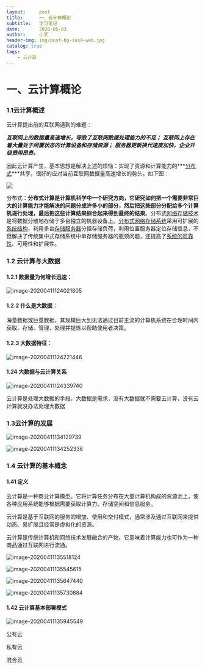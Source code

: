 ```yaml
---
layout:     post
title:      一、云计算概论
subtitle:   学习笔记
date:       2020-05-03
author:     小李
header-img: img/post-bg-ios9-web.jpg
catalog: true
tags:
    - 云计算
---
```




# 一、云计算概论

### 1.1云计算概述

云计算提出前的互联网遇到的难题：

***互联网上的数据量高速增长，导致了互联网数据处理能力的不足；***
***互联网上存在着大量处于闲置状态的计算设备和存储资源；***
***服务器更新换代速度加快，企业升级费用昂贵。***

因此云计算产生，基本思想是解决上述的烦恼：实现了资源和计算能力的***<u>分布式</u>***共享，很好的应对当前互联网数据量高速增长的势头。如下图：

![](C:\Users\Ivy\AppData\Roaming\Typora\typora-user-images\image-20200411122219996.png)

分布式：**分布式计算是计算机科学中一个研究方向，它研究如何把一个需要非常巨大的计算能力才能解决的问题分成许多小的部分，然后把这些部分分配给多个计算机进行处理，最后把这些计算结果综合起来得到最终的结果**。分布式[网络存储技术](https://baike.baidu.com/item/网络存储技术)是将数据分散地存储于多台独立的机器设备上。[分布式网络](https://baike.baidu.com/item/分布式网络/8951687)[存储系统](https://baike.baidu.com/item/存储系统/944115)采用可扩展的[系统结构](https://baike.baidu.com/item/系统结构/10394712)，利用多台[存储服务器](https://baike.baidu.com/item/存储服务器/1625801)分担存储负荷，利用位置服务器定位存储信息，不但解决了传统集中式存储系统中单存储服务器的瓶颈问题，还提高了[系统的可靠性](https://baike.baidu.com/item/系统的可靠性/5327458)、可用性和扩展性。

### 1.2 云计算与大数据

#### 1.2.1 数据量为何增长迅速：

![image-20200411124021805](C:\Users\Ivy\AppData\Roaming\Typora\typora-user-images\image-20200411124021805.png)

#### 1.2.2 什么是大数据：

海量数据或巨量数据，其规模巨大到无法通过目前主流的计算机系统在合理时间内获取、存储、管理、处理并提炼以帮助使用者决策。

#### 1.2.3  大数据特征：

![image-20200411124221446](C:\Users\Ivy\AppData\Roaming\Typora\typora-user-images\image-20200411124221446.png)

#### 1.24 大数据与云计算关系

![image-20200411124339740](C:\Users\Ivy\AppData\Roaming\Typora\typora-user-images\image-20200411124339740.png)

云计算是处理大数据的手段，大数据是需求，没有大数据就不需要云计算，没有云计算就没办法处理大数据

### 1.3云计算的发展

![image-20200411134129739](C:\Users\Ivy\AppData\Roaming\Typora\typora-user-images\image-20200411134129739.png)

![image-20200411134252336](C:\Users\Ivy\AppData\Roaming\Typora\typora-user-images\image-20200411134252336.png)



### 1.4 云计算的基本概念

#### 1.41 定义

云计算是一种商业计算模型。它将计算任务分布在大量计算机构成的资源池上，使各种应用系统能够根据需要获取计算力、存储空间和信息服务。

云计算是基于互联网的服务的增加、使用和交付模式，通常涉及通过互联网来提供动态、易扩展且经常是虚拟化的资源。

 云计算是传统计算机和网络技术发展融合的产物，它意味着计算能力也可作为一种商品通过互联网进行流通。

![image-20200411135518124](C:\Users\Ivy\AppData\Roaming\Typora\typora-user-images\image-20200411135518124.png)

![image-20200411135545615](C:\Users\Ivy\AppData\Roaming\Typora\typora-user-images\image-20200411135545615.png)

![image-20200411135647440](C:\Users\Ivy\AppData\Roaming\Typora\typora-user-images\image-20200411135647440.png)

![image-20200411135730884](C:\Users\Ivy\AppData\Roaming\Typora\typora-user-images\image-20200411135730884.png)

#### 1.42 云计算基本部署模式

![image-20200411135945549](C:\Users\Ivy\AppData\Roaming\Typora\typora-user-images\image-20200411135945549.png)

公有云

私有云

混合云